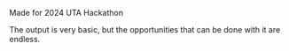 Made for 2024 UTA Hackathon

The output is very basic, but the opportunities that can be done with it are endless.
